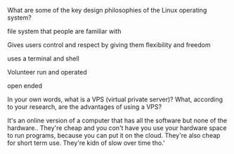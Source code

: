 

What are some of the key design philosophies of the Linux operating system?


  file system that people are familiar with

  Gives users control and respect by giving them flexibility and freedom

  uses a terminal and shell

  Volunteer run and operated 

  open ended 

In your own words, what is a VPS (virtual private server)? What, according to your research, are the advantages of using a VPS?

It's an online version of a computer that has all the software but none of the hardware.. They're cheap and you con't have you use your hardware space to run programs, because you can put it on the cloud. They're also cheap for short term use. They're kidn of slow over time tho.'

